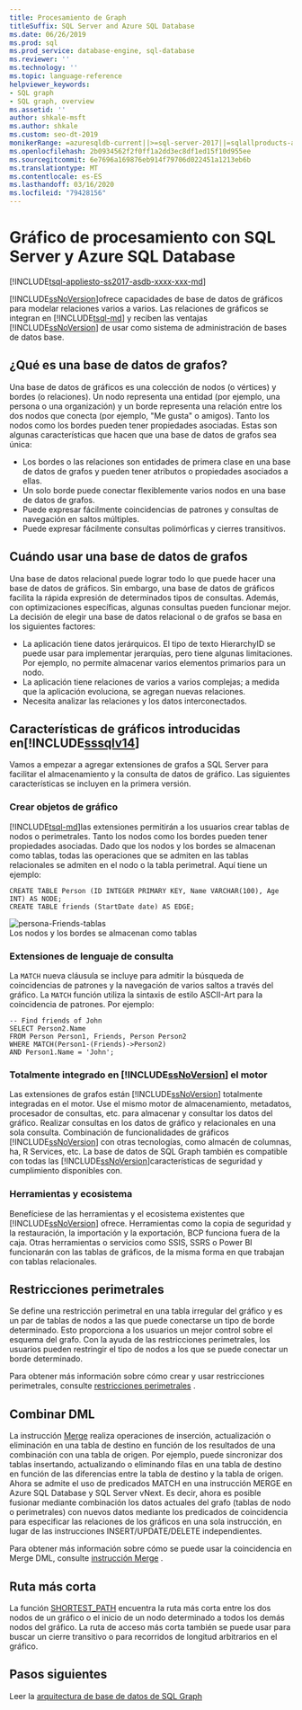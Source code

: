 ```yaml
---
title: Procesamiento de Graph
titleSuffix: SQL Server and Azure SQL Database
ms.date: 06/26/2019
ms.prod: sql
ms.prod_service: database-engine, sql-database
ms.reviewer: ''
ms.technology: ''
ms.topic: language-reference
helpviewer_keywords:
- SQL graph
- SQL graph, overview
ms.assetid: ''
author: shkale-msft
ms.author: shkale
ms.custom: seo-dt-2019
monikerRange: =azuresqldb-current||>=sql-server-2017||=sqlallproducts-allversions||>=sql-server-linux-2017||=azuresqldb-mi-current
ms.openlocfilehash: 2b0934562f2f0ff1a2dd3ec8df1ed15f10d955ee
ms.sourcegitcommit: 6e7696a169876eb914f79706d022451a1213eb6b
ms.translationtype: MT
ms.contentlocale: es-ES
ms.lasthandoff: 03/16/2020
ms.locfileid: "79428156"
---
```

# <a name="graph-processing-with-sql-server-and-azure-sql-database"></a>Gráfico de procesamiento con SQL Server y Azure SQL Database
[!INCLUDE[tsql-appliesto-ss2017-asdb-xxxx-xxx-md](../../includes/tsql-appliesto-ss2017-asdb-xxxx-xxx-md.md)]

[!INCLUDE[ssNoVersion](../../includes/ssnoversion-md.md)]ofrece capacidades de base de datos de gráficos para modelar relaciones varios a varios. Las relaciones de gráficos se integran en [!INCLUDE[tsql-md](../../includes/tsql-md.md)] y reciben las ventajas [!INCLUDE[ssNoVersion](../../includes/ssnoversion-md.md)] de usar como sistema de administración de bases de datos base.


## <a name="what-is-a-graph-database"></a>¿Qué es una base de datos de grafos?  
Una base de datos de gráficos es una colección de nodos (o vértices) y bordes (o relaciones). Un nodo representa una entidad (por ejemplo, una persona o una organización) y un borde representa una relación entre los dos nodos que conecta (por ejemplo, "Me gusta" o amigos). Tanto los nodos como los bordes pueden tener propiedades asociadas. Estas son algunas características que hacen que una base de datos de grafos sea única:  
-    Los bordes o las relaciones son entidades de primera clase en una base de datos de grafos y pueden tener atributos o propiedades asociados a ellas. 
-    Un solo borde puede conectar flexiblemente varios nodos en una base de datos de grafos.
-    Puede expresar fácilmente coincidencias de patrones y consultas de navegación en saltos múltiples.
-    Puede expresar fácilmente consultas polimórficas y cierres transitivos.

## <a name="when-to-use-a-graph-database"></a>Cuándo usar una base de datos de grafos

Una base de datos relacional puede lograr todo lo que puede hacer una base de datos de gráficos. Sin embargo, una base de datos de gráficos facilita la rápida expresión de determinados tipos de consultas. Además, con optimizaciones específicas, algunas consultas pueden funcionar mejor. La decisión de elegir una base de datos relacional o de grafos se basa en los siguientes factores:  
-    La aplicación tiene datos jerárquicos. El tipo de texto HierarchyID se puede usar para implementar jerarquías, pero tiene algunas limitaciones. Por ejemplo, no permite almacenar varios elementos primarios para un nodo.
-    La aplicación tiene relaciones de varios a varios complejas; a medida que la aplicación evoluciona, se agregan nuevas relaciones.
-    Necesita analizar las relaciones y los datos interconectados.

## <a name="graph-features-introduced-in-sssqlv14"></a>Características de gráficos introducidas en[!INCLUDE[sssqlv14](../../includes/sssqlv14-md.md)] 
Vamos a empezar a agregar extensiones de grafos a SQL Server para facilitar el almacenamiento y la consulta de datos de gráfico. Las siguientes características se incluyen en la primera versión. 


### <a name="create-graph-objects"></a>Crear objetos de gráfico
[!INCLUDE[tsql-md](../../includes/tsql-md.md)]las extensiones permitirán a los usuarios crear tablas de nodos o perimetrales. Tanto los nodos como los bordes pueden tener propiedades asociadas. Dado que los nodos y los bordes se almacenan como tablas, todas las operaciones que se admiten en las tablas relacionales se admiten en el nodo o la tabla perimetral. Aquí tiene un ejemplo:  

```   
CREATE TABLE Person (ID INTEGER PRIMARY KEY, Name VARCHAR(100), Age INT) AS NODE;
CREATE TABLE friends (StartDate date) AS EDGE;
```   

![persona-Friends-tablas](../../relational-databases/graphs/media/person-friends-tables.png "Tablas de los límites de amigos y nodos de personas")  
Los nodos y los bordes se almacenan como tablas  

### <a name="query-language-extensions"></a>Extensiones de lenguaje de consulta  
La `MATCH` nueva cláusula se incluye para admitir la búsqueda de coincidencias de patrones y la navegación de varios saltos a través del gráfico. La `MATCH` función utiliza la sintaxis de estilo ASCII-Art para la coincidencia de patrones. Por ejemplo:  

```   
-- Find friends of John
SELECT Person2.Name 
FROM Person Person1, Friends, Person Person2
WHERE MATCH(Person1-(Friends)->Person2)
AND Person1.Name = 'John';
```   
 
### <a name="fully-integrated-in-ssnoversion-engine"></a>Totalmente integrado en [!INCLUDE[ssNoVersion](../../includes/ssnoversion-md.md)] el motor 
Las extensiones de grafos están [!INCLUDE[ssNoVersion](../../includes/ssnoversion-md.md)] totalmente integradas en el motor. Use el mismo motor de almacenamiento, metadatos, procesador de consultas, etc. para almacenar y consultar los datos del gráfico. Realizar consultas en los datos de gráfico y relacionales en una sola consulta. Combinación de funcionalidades de gráficos [!INCLUDE[ssNoVersion](../../includes/ssnoversion-md.md)] con otras tecnologías, como almacén de columnas, ha, R Services, etc. La base de datos de SQL Graph también es compatible con todas las [!INCLUDE[ssNoVersion](../../includes/ssnoversion-md.md)]características de seguridad y cumplimiento disponibles con.
 
### <a name="tooling-and-ecosystem"></a>Herramientas y ecosistema

Benefíciese de las herramientas y el ecosistema existentes que [!INCLUDE[ssNoVersion](../../includes/ssnoversion-md.md)] ofrece. Herramientas como la copia de seguridad y la restauración, la importación y la exportación, BCP funciona fuera de la caja. Otras herramientas o servicios como SSIS, SSRS o Power BI funcionarán con las tablas de gráficos, de la misma forma en que trabajan con tablas relacionales.

## <a name="edge-constraints"></a>Restricciones perimetrales
Se define una restricción perimetral en una tabla irregular del gráfico y es un par de tablas de nodos a las que puede conectarse un tipo de borde determinado. Esto proporciona a los usuarios un mejor control sobre el esquema del grafo. Con la ayuda de las restricciones perimetrales, los usuarios pueden restringir el tipo de nodos a los que se puede conectar un borde determinado. 

Para obtener más información sobre cómo crear y usar restricciones perimetrales, consulte [restricciones perimetrales](../../relational-databases/tables/graph-edge-constraints.md) .

## <a name="merge-dml"></a>Combinar DML 
La instrucción [Merge](../../t-sql/statements/merge-transact-sql.md) realiza operaciones de inserción, actualización o eliminación en una tabla de destino en función de los resultados de una combinación con una tabla de origen. Por ejemplo, puede sincronizar dos tablas insertando, actualizando o eliminando filas en una tabla de destino en función de las diferencias entre la tabla de destino y la tabla de origen. Ahora se admite el uso de predicados MATCH en una instrucción MERGE en Azure SQL Database y SQL Server vNext. Es decir, ahora es posible fusionar mediante combinación los datos actuales del grafo (tablas de nodo o perimetrales) con nuevos datos mediante los predicados de coincidencia para especificar las relaciones de los gráficos en una sola instrucción, en lugar de las instrucciones INSERT/UPDATE/DELETE independientes.

Para obtener más información sobre cómo se puede usar la coincidencia en Merge DML, consulte [instrucción Merge](../../t-sql/statements/merge-transact-sql.md) .

## <a name="shortest-path"></a>Ruta más corta
La función [SHORTEST_PATH](./sql-graph-shortest-path.md) encuentra la ruta más corta entre los dos nodos de un gráfico o el inicio de un nodo determinado a todos los demás nodos del gráfico. La ruta de acceso más corta también se puede usar para buscar un cierre transitivo o para recorridos de longitud arbitrarios en el gráfico. 

 ## <a name="next-steps"></a>Pasos siguientes  
Leer la [arquitectura de base de datos de SQL Graph](./sql-graph-architecture.md)
   

